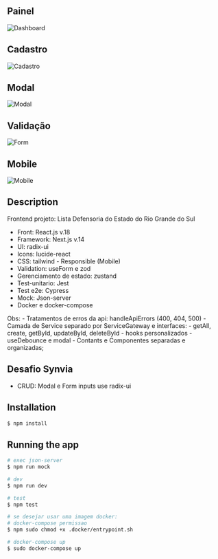 ## Painel

![Dashboard](https://cdn.discordapp.com/attachments/1083115321935798314/1199815931870843040/image.png?ex=65c3eaa9&is=65b175a9&hm=b30156dfa5ae43fe55065255e9fbc857d4a8f1d89bc62ceecb9a2ec953990642&)

## Cadastro

![Cadastro](https://cdn.discordapp.com/attachments/1083115321935798314/1199816073378275330/image.png?ex=65c3eacb&is=65b175cb&hm=ffb5e2b791224e5c66db27262a88005a7aefd719f59345ec1ac556ab2f6403f8&)

## Modal

![Modal](https://cdn.discordapp.com/attachments/1083115321935798314/1199816174280654888/image.png?ex=65c3eae3&is=65b175e3&hm=690b214cee8870e91b320c3d686e7e31453413aaa655cee633a1e76475b2120e&)

## Validação

![Form](https://cdn.discordapp.com/attachments/1083115321935798314/1199816258930090044/image.png?ex=65c3eaf7&is=65b175f7&hm=8596979aa9bc2b8cf63c98e9702d18e5fd6ce20566a81552aee06451d0070e18&)

## Mobile

![Mobile](https://cdn.discordapp.com/attachments/1083115321935798314/1199816448638451732/image.png?ex=65c3eb24&is=65b17624&hm=6042eb80025210aa52c12d337be7e8714a468820f09294a8f5948eccb7a3d56a&)

## Description

Frontend projeto: Lista Defensoria do Estado do Rio Grande do Sul
- Front: React.js v.18
- Framework: Next.js v.14
- UI: radix-ui
- Icons: lucide-react
- CSS: tailwind - Responsible (Mobile)
- Validation: useForm e zod
- Gerenciamento de estado: zustand
- Test-unitario: Jest 
- Test e2e: Cypress
- Mock: Json-server
- Docker e docker-compose

Obs: - Tratamentos de erros da api: handleApiErrors (400, 404, 500)
     - Camada de Service separado por ServiceGateway e interfaces:
        - getAll, create, getById, updateById, deleteById
     - hooks personalizados
        - useDebounce e modal
     - Contants e Componentes separadas e organizadas;   

## Desafio Synvia
 - CRUD: Modal e Form inputs use radix-ui 

## Installation

```bash
$ npm install
```

## Running the app

```bash
# exec json-server
$ npm run mock

# dev
$ npm run dev

# test
$ npm test

# se desejar usar uma imagem docker: 
# docker-compose permissao
$ npm sudo chmod +x .docker/entrypoint.sh

# docker-compose up
$ sudo docker-compose up

```

